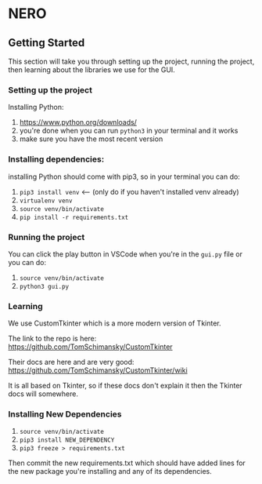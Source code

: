 # NERO

## Getting Started

This section will take you through setting up the project, running the project, then learning about the libraries we use for the GUI.

### Setting up the project

Installing Python:

1. https://www.python.org/downloads/
2. you're done when you can run `python3` in your terminal and it works
3. make sure you have the most recent version

### Installing dependencies:

installing Python should come with pip3, so in your terminal you can do:

1. `pip3 install venv` <-- (only do if you haven't installed venv already)
2. `virtualenv venv`
3. `source venv/bin/activate`
4. `pip install -r requirements.txt`

### Running the project

You can click the play button in VSCode when you're in the `gui.py` file or you can do:

1. `source venv/bin/activate`
2. `python3 gui.py`

### Learning

We use CustomTkinter which is a more modern version of Tkinter. 

The link to the repo is here: https://github.com/TomSchimansky/CustomTkinter

Their docs are here and are very good: https://github.com/TomSchimansky/CustomTkinter/wiki

It is all based on Tkinter, so if these docs don't explain it then the Tkinter docs will somewhere.

### Installing New Dependencies

1. `source venv/bin/activate`
2. `pip3 install NEW_DEPENDENCY`
3. `pip3 freeze > requirements.txt`

Then commit the new requirements.txt which should have added lines for the new package you're installing and any of its dependencies.
